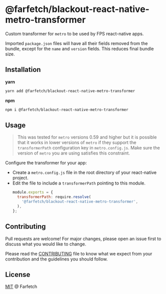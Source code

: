 # @farfetch/blackout-react-native-metro-transformer

Custom transformer for `metro` to be used by FPS react-native apps.

Imported `package.json` files will have all their fields removed from the bundle, except for the `name` and `version` fields. This reduces final bundle size.

## Installation

**yarn**

```sh
yarn add @farfetch/blackout-react-native-metro-transformer
```

**npm**

```sh
npm i @farfetch/blackout-react-native-metro-transformer
```

## Usage

> This was tested for `metro` versions 0.59 and higher but it is possible that it works in lower versions of `metro` if they support the `transformerPath` configuration key in `metro.config.js`.
> Make sure the version of `metro` you are using satisfies this constraint.

Configure the transformer for your app:

- Create a `metro.config.js` file in the root directory of your react-native project.
- Edit the file to include a `transformerPath` pointing to this module.
  ```js
  module.exports = {
    transformerPath: require.resolve(
      '@farfetch/blackout-react-native-metro-transformer',
    ),
  };
  ```

## Contributing

Pull requests are welcome! For major changes, please open an issue first to discuss what you would like to change.

Please read the [CONTRIBUTING](../../CONTRIBUTING.md) file to know what we expect from your contribution and the guidelines you should follow.

## License

[MIT](../../LICENSE.md) @ Farfetch
